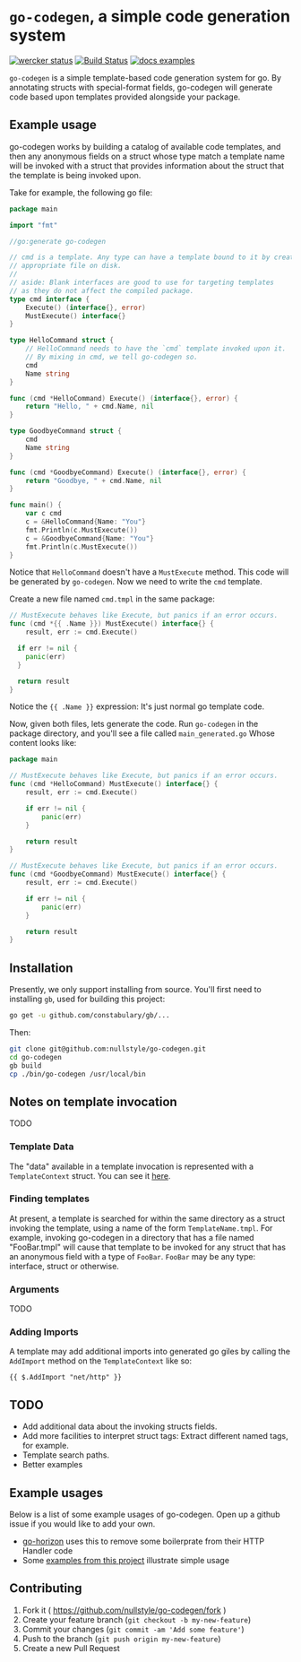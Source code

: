 # `go-codegen`, a simple code generation system
[![wercker status](https://app.wercker.com/status/c2878a560784e7bb81b4bed1571351e3/m/master "wercker status")](https://app.wercker.com/project/bykey/c2878a560784e7bb81b4bed1571351e3)
[![Build Status](https://travis-ci.org/nullstyle/go-codegen.svg?branch=master)](https://travis-ci.org/nullstyle/go-codegen)
[![docs examples](https://sourcegraph.com/api/repos/github.com/nullstyle/go-codegen/.badges/docs-examples.svg)](https://sourcegraph.com/github.com/nullstyle/go-codegen)

`go-codegen` is a simple template-based code generation system for go.  By
annotating structs with special-format fields, go-codegen will generate code
based upon templates provided alongside your package.

## Example usage

go-codegen works by building a catalog of available code templates, and then any
anonymous fields on a struct whose type match a template name will be invoked
with a struct that provides information about the struct that the template is
being invoked upon.

Take for example, the following go file:

```go
package main

import "fmt"

//go:generate go-codegen

// cmd is a template. Any type can have a template bound to it by creating the
// appropriate file on disk.
//
// aside: Blank interfaces are good to use for targeting templates
// as they do not affect the compiled package.
type cmd interface {
	Execute() (interface{}, error)
	MustExecute() interface{}
}

type HelloCommand struct {
	// HelloCommand needs to have the `cmd` template invoked upon it.
	// By mixing in cmd, we tell go-codegen so.
	cmd
	Name string
}

func (cmd *HelloCommand) Execute() (interface{}, error) {
	return "Hello, " + cmd.Name, nil
}

type GoodbyeCommand struct {
	cmd
	Name string
}

func (cmd *GoodbyeCommand) Execute() (interface{}, error) {
	return "Goodbye, " + cmd.Name, nil
}

func main() {
	var c cmd
	c = &HelloCommand{Name: "You"}
	fmt.Println(c.MustExecute())
	c = &GoodbyeCommand{Name: "You"}
	fmt.Println(c.MustExecute())
}

```

Notice that `HelloCommand` doesn't have a `MustExecute` method.  This code will
be generated by `go-codegen`.  Now we need to write the `cmd` template.

Create a new file named `cmd.tmpl` in the same package:

```go
// MustExecute behaves like Execute, but panics if an error occurs.
func (cmd *{{ .Name }}) MustExecute() interface{} {
	result, err := cmd.Execute()

  if err != nil {
    panic(err)
  }

  return result
}
```

Notice the `{{ .Name }}` expression:  It's just normal go template code.

Now, given both files, lets generate the code.  Run `go-codegen` in the package
directory, and you'll see a file called `main_generated.go` Whose content looks
like:

```go
package main

// MustExecute behaves like Execute, but panics if an error occurs.
func (cmd *HelloCommand) MustExecute() interface{} {
	result, err := cmd.Execute()

	if err != nil {
		panic(err)
	}

	return result
}

// MustExecute behaves like Execute, but panics if an error occurs.
func (cmd *GoodbyeCommand) MustExecute() interface{} {
	result, err := cmd.Execute()

	if err != nil {
		panic(err)
	}

	return result
}
```


## Installation

Presently, we only support installing from source.  You'll first need to installing
`gb`, used for building this project:

```bash
go get -u github.com/constabulary/gb/...
```

Then:
```bash
git clone git@github.com:nullstyle/go-codegen.git
cd go-codegen
gb build
cp ./bin/go-codegen /usr/local/bin
```

## Notes on template invocation

TODO

### Template Data

The "data" available in a template invocation is represented with a
`TemplateContext` struct.  You can see it [here](https://github.com/nullstyle/go-codegen/blob/master/src/github.com/nullstyle/go-codegen/template.go#L11).

### Finding templates

At present, a template is searched for within the same directory as a struct
invoking the template, using a name of the form `TemplateName.tmpl`.  For
example, invoking go-codegen in a directory that has a file named "FooBar.tmpl"
will cause that template to be invoked for any struct that has an anonymous
field with a type of `FooBar`.  `FooBar` may be any type: interface, struct or
otherwise.

### Arguments

TODO

### Adding Imports

A template may add additional imports into generated go giles by calling the
`AddImport` method on the `TemplateContext` like so:

```
{{ $.AddImport "net/http" }}
```

## TODO

- Add additional data about the invoking structs fields.
- Add more facilities to interpret struct tags:  Extract different named tags,
	for example.
- Template search paths.
- Better examples

## Example usages

Below is a list of some example usages of go-codegen.  Open up a github issue if
you would like to add your own.

- [go-horizon](https://github.com/stellar/go-horizon/blob/master/src/github.com/stellar/go-horizon/Action.tmpl) uses this to remove some boilerprate from their HTTP Handler code
- Some [examples from this project](https://github.com/nullstyle/go-codegen/tree/master/src/examples) illustrate simple usage

## Contributing

1. Fork it ( https://github.com/nullstyle/go-codegen/fork )
2. Create your feature branch (`git checkout -b my-new-feature`)
3. Commit your changes (`git commit -am 'Add some feature'`)
4. Push to the branch (`git push origin my-new-feature`)
5. Create a new Pull Request
